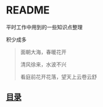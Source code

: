 # README

平时工作中用到的一些知识点整理


积少成多

  > 面朝大海，春暖花开
  > 
  > 清风徐来，水波不兴
  > 
  > 看庭前花开花落，望天上云卷云舒


## [目录](SUMMARY.md)


